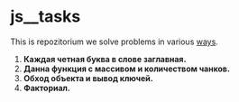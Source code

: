 # js__tasks

This is repozitorium we solve problems in various <ins>ways</ins>.
<ol>

<li><b> Каждая четная буква в слове заглавная.</b></li>
<li><b>Данна функция с массивом и количеством чанков.</b></li>
<li><b>Обход объекта и вывод ключей.</b></li>
<li><b>Факториал.</b></li>
</ol>
